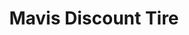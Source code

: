 ---
title: "Mavis Discount Tire"
url: /liverpool/mavis-discount-tire-oswego-street/
shop: Reifen
---